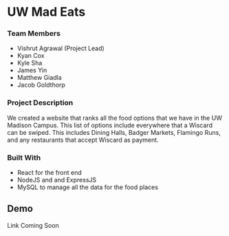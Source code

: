 # UW Mad Eats

### Team Members
- Vishrut Agrawal (Project Lead)
- Kyan Cox
- Kyle Sha
- James Yin
- Matthew Giadla
- Jacob Goldthorp

### Project Description
We created a website that ranks all the food options that we have in the UW Madison Campus.
This list of options include everywhere that a Wiscard can be swiped. This includes Dining Halls, 
Badger Markets, Flamingo Runs, and any restaurants that accept Wiscard as payment. 

### Built With
- React for the front end
- NodeJS and and ExpressJS
- MySQL to manage all the data for the food places

## Demo
Link Coming Soon
